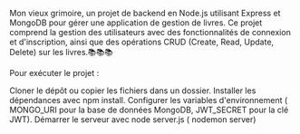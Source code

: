 Mon vieux grimoire, un projet de backend en Node.js utilisant Express et MongoDB pour gérer une application de gestion de livres. Ce projet comprend la gestion des utilisateurs avec des fonctionnalités de connexion et d'inscription, ainsi que des opérations CRUD (Create, Read, Update, Delete) sur les livres.📚📚📚

Pour exécuter le projet : 

Cloner le dépôt ou copier les fichiers dans un dossier.
Installer les dépendances avec npm install.
Configurer les variables d'environnement ( MONGO_URI pour la base de données MongoDB, JWT_SECRET pour la clé JWT).
Démarrer le serveur avec node server.js ( nodemon server)